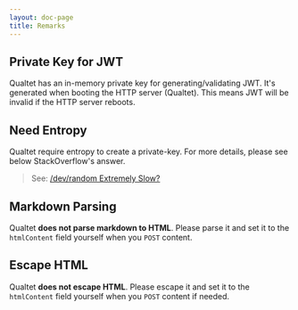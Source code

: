 ```yaml
---
layout: doc-page
title: Remarks
---
```


## Private Key for JWT

Qualtet has an in-memory private key for generating/validating JWT. It's generated when booting the HTTP server (Qualtet). This means JWT will be invalid if the HTTP server reboots.

## Need Entropy

Qualtet require entropy to create a private-key. For more details, please see below StackOverflow's answer.

> See: [/dev/random Extremely Slow?](https://stackoverflow.com/questions/4819359/dev-random-extremely-slow)

## Markdown Parsing

Qualtet **does not parse markdown to HTML**. Please parse it and set it to the `htmlContent` field yourself when you `POST` content.

## Escape HTML

Qualtet **does not escape HTML**. Please escape it and set it to the `htmlContent` field yourself when you `POST` content if needed.
